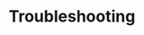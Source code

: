 ---
title: "Troubleshooting"
description: "Learn how to troubleshoot common issues in Kubernetes, including networking, storage, and application problems."
banner: "98e16360-a366-4b78-8e0a-031da07fdacb/images/exoscale-icon.svg"
weight: 4
tags: [sks,troubleshooting]
categories: [exoscale,kubernetes]
level: [advanced]
---
